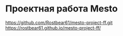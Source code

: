 # Проектная работа Mesto
https://github.com/Rostbear61/mesto-project-ff.git
https://rostbear61.github.io/mesto-project-ff/
